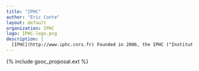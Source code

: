 ```yaml
---
title: "IPHC"
author: "Eric Conte"
layout: default
organization: IPHC
logo: IPHC-logo.png
description: |
  [IPHC](http://www.iphc.cnrs.fr) Founded in 2006, the IPHC ("Institut Pluridisciplinaire Hubert Curien" for "Hubert Curien Multidisciplinary Institute") is an international renown laboratory located in Strasbourg (France). Its specificity is to gather three departments of different sciences: eco-physiology, chemistry and subatomic physics. The package MadAnalysis 5 was in particular designed in the latter department for the needs of phenomenology in particle physics at collider. The IPHC is a member institute of several international experimental collaborations such as CMS, ALICE, FCC, ILC, Juno, LIGO-Virgo, Antares-KM3NET, …
---
```


{% include gsoc_proposal.ext %}
